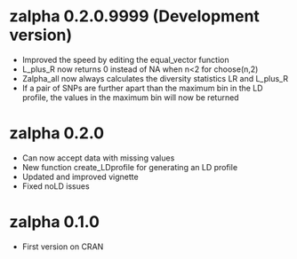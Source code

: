 # zalpha 0.2.0.9999 (Development version)

* Improved the speed by editing the equal_vector function
* L_plus_R now returns 0 instead of NA when n<2 for choose(n,2) 
* Zalpha_all now always calculates the diversity statistics LR and L_plus_R
* If a pair of SNPs are further apart than the maximum bin in the LD profile, the values in the maximum bin will now be returned

# zalpha 0.2.0

* Can now accept data with missing values
* New function create_LDprofile for generating an LD profile
* Updated and improved vignette
* Fixed noLD issues

# zalpha 0.1.0

* First version on CRAN
